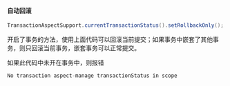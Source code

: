 #### 自动回滚

```java
TransactionAspectSupport.currentTransactionStatus().setRollbackOnly();
```

开启了事务的方法，使用上面代码可以回滚当前提交；如果事务中嵌套了其他事务，则只回滚当前事务，嵌套事务可以正常提交。

如果此代码中未开在事务中，则报错

```java
No transaction aspect-manage transactionStatus in scope
```


